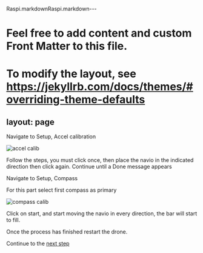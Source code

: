 Raspi.markdownRaspi.markdown---
# Feel free to add content and custom Front Matter to this file.
# To modify the layout, see https://jekyllrb.com/docs/themes/#overriding-theme-defaults

layout: page
---

Navigate to Setup, Accel calibration

![accel calib](../../assets/accel_calib.jpeg)

Follow the steps, you must click once, then place the navio in the indicated direction then click again. Continue until a Done message appears


Navigate to Setup, Compass

For this part select first compass as primary

![compass calib](../../assets/compas_calib.jpeg)

Click on start, and start moving the navio in every direction, the bar will start to fill.

Once the process has finished restart the drone.

Continue to the [next step](./GPS.html)